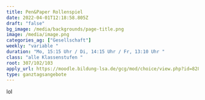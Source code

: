 ```yaml
---
title: Pen&Paper Rollenspiel
date: 2022-04-01T12:18:58.805Z
draft: "false"
bg_image: /media/backgrounds/page-title.png
image: /media/image.png
categories_ag: ["Gesellschaft"]
weekly: "variable "
duration: "Mo, 15:15 Uhr / Di, 14:15 Uhr / Fr, 13:10 Uhr "
class: "alle Klassenstufen "
root: 307/102/103
apply_url: https://moodle.bildung-lsa.de/gcg/mod/choice/view.php?id=828
type: ganztagsangebote
---
```

lol
